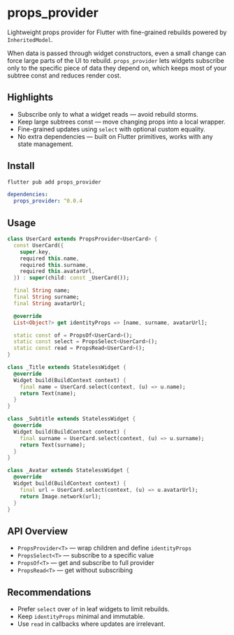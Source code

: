 # props_provider

Lightweight props provider for Flutter with fine-grained rebuilds powered by `InheritedModel`.

When data is passed through widget constructors, even a small change can force large parts of the UI to rebuild. `props_provider` lets widgets subscribe only to the specific piece of data they depend on, which keeps most of your subtree const and reduces render cost.

## Highlights

- Subscribe only to what a widget reads — avoid rebuild storms.
- Keep large subtrees const — move changing props into a local wrapper.
- Fine-grained updates using `select` with optional custom equality.
- No extra dependencies — built on Flutter primitives, works with any state management.

## Install

```bash
flutter pub add props_provider
```

```yaml
dependencies:
  props_provider: ^0.0.4
```

## Usage

```dart
class UserCard extends PropsProvider<UserCard> {
  const UserCard({
    super.key,
    required this.name,
    required this.surname,
    required this.avatarUrl,
  }) : super(child: const _UserCard());

  final String name;
  final String surname;
  final String avatarUrl;

  @override
  List<Object?> get identityProps => [name, surname, avatarUrl];

  static const of = PropsOf<UserCard>();
  static const select = PropsSelect<UserCard>();
  static const read = PropsRead<UserCard>();
}

class _Title extends StatelessWidget {
  @override
  Widget build(BuildContext context) {
    final name = UserCard.select(context, (u) => u.name);
    return Text(name);
  }
}

class _Subtitle extends StatelessWidget {
  @override
  Widget build(BuildContext context) {
    final surname = UserCard.select(context, (u) => u.surname);
    return Text(surname);
  }
}

class _Avatar extends StatelessWidget {
  @override
  Widget build(BuildContext context) {
    final url = UserCard.select(context, (u) => u.avatarUrl);
    return Image.network(url);
  }
}
```

## API Overview

- `PropsProvider<T>` — wrap children and define `identityProps`
- `PropsSelect<T>` — subscribe to a specific value
- `PropsOf<T>` — get and subscribe to full provider
- `PropsRead<T>` — get without subscribing

## Recommendations

- Prefer `select` over `of` in leaf widgets to limit rebuilds.
- Keep `identityProps` minimal and immutable.
- Use `read` in callbacks where updates are irrelevant.


